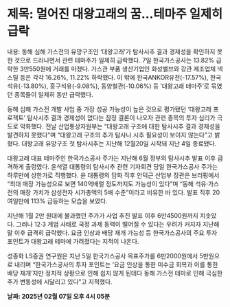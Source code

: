 # **제목: 멀어진 대왕고래의 꿈…테마주 일제히 급락**

  내용: 동해 심해 가스전의 유망구조인 ‘대왕고래’가 탐사시추 결과 경제성을 확인하지 못한 것으로 드러나면서 관련 테마주가 일제히 급락했다. 7일 한국가스공사는 13.82% 급락한 3만550원에 거래를 마쳤다. 가스관 부품 생산기업인 화성밸브와 강관 제조업체 넥스틸 등은 각각 16.26%, 11.22% 하락했다. 이 밖에 한국ANKOR유전(-17.57%), 한국석유(-13.80%), 흥구석유(-9.08%), 동양철관(-10.06%) 등 ‘대왕고래 테마주’로 묶였던 종목들이 일제히 동반 급락했다.  

동해 심해 가스전 개발 사업 중 가장 성공 가능성이 높은 것으로 평가됐던 ‘대왕고래 프로젝트’ 탐사시추 결과 경제성이 없다는 잠정 결론이 나오자 관련 종목의 투자 심리가 극도로 악화했다. 전날 산업통상자원부는 “대왕고래 구조에 대한 탐사시추 결과 경제성을 발견하지 못했다”며 “대왕고래 구조의 추가 탐사나 시추 필요성이 보이지 않는다”고 밝혔다. 대왕고래 유망구조 첫 탐사시추는 지난해 12월20일 시작돼 지난 4일 종료됐다.  

대왕고래 대표 테마주인 한국가스공사 주가는 지난해 6월 정부의 탐사시추 발표 이후 급격하게 출렁였다. 윤석열 대통령의 탐사시추 관련 기자회견 당일 한국가스공사 주가는 하루만에 상한가로 직행했다. 윤 대통령의 담화 직후 안덕근 산업부 장관은 브리핑에서 “최대 매장 가능성으로 보면 140억배럴 정도까지도 가능성이 있다”며 “동해 석유·가스전의 매장 가치가 삼성전자 시가총액의 5배 수준”이라고 비유한 바 있다. 발표 직후 20여일만에 113% 급등하는 모습을 보였다.  

지난해 1월 2만 원대에 불과했던 주가가 사업 추진 발표 이후 6만4500원까지 치솟았다. 그러나 12·3 계엄 사태로 국정 과제 동력이 떨어질 수 있다는 우려가 커지자 지난해 말 이후 급격히 급락했다. 요금 인상과 배당 재개 가능성 등 한국가스공사의 주요 투자 포인트가 대왕고래 테마에 가려졌다는 지적이 나온다.  

성종화 LS증권 연구원은 지난 5일 한국가스공사 목표주가를 6만2000원에서 5만원으로 내리며 “한국가스공사의 투자 포인트는 ‘요금 인상을 통한 미수금 회복과 이를 통한 배당 재개’지만 정치적 상황으로 인해 쉽지 않게 된데다 동해 가스전 테마로 인해 극심한 주가 변동성에 시달리고 있다”고 지적했다.

  **날짜: 2025년 02월 07일 오후 4시 05분**